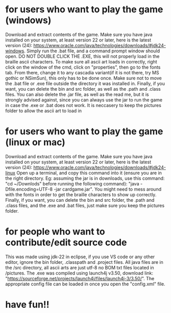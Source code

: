 # for users who want to play the game (windows)
Download and extract contents of the game.
Make sure you have java installed on your system, at least version 22 or later, here is the latest version (24): https://www.oracle.com/java/technologies/downloads/#jdk24-windows.
Simply run the .bat file, and a command prompt window should open. DO NOT DOUBLE CLICK THE .EXE, this will not properly load in the braille ascii characters.
To make sure all ascii art loads in correctly, right click on the window of the cmd, click on "properties", then go to the fonts tab. From there, change it to any cascadia variant(if it is not there, try MS gothic or NSimSun), this only has to be done once. 
Make sure not to move the .bat file or .exe file outside the directory it was installed in.
Finally, if you want, you can delete the bin and src folder, as well as the .path and .class files. You can also delete the .jar file, as well as the read me, but it is strongly advised against, since you can always use the jar to run the game in case the .exe or .bat does not work. It is neccasery to keep the pictures folder to allow the ascii art to load in

# for users who want to play the game (linux or mac)

Download and extract contents of the game.
Make sure you have java installed on your system, at least version 22 or later, here is the latest version (24): https://www.oracle.com/java/technologies/downloads/#jdk24-linux
Open up a terminal, and copy this command into it (ensure you are in the right directory. Eg: assuming the jar is in downloads, use this command: "cd ~/Downlods" before running the following command): "java -Dfile.encoding=UTF-8 -jar cardgame.jar". 
You might need to mess around with the fonts in order to get the braille characters to show up correctly.
Finally, if you want, you can delete the bin and src folder, the .path and .class files, and the .exe and .bat files, just make sure you keep the pictures folder.



# for people who want to contribute/edit source code
This was made using jdk-22 in eclipse, if you use VS code or any other editor, ignore the bin folder, .classpath and .project files.
All java files are in the /src directory, all ascii arts are just utf-8 no BOM txt files located in /pictures.
The .exe was compiled using launch4j v3.50, download link: "https://sourceforge.net/projects/launch4j/files/launch4j-3/3.50/". 
The appropriate config file can be loaded in once you open the "config.xml" file.

# have fun!!


